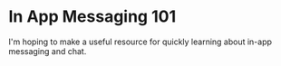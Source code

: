 # In App Messaging 101
I'm hoping to make a useful resource for quickly learning about in-app messaging and chat.
